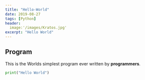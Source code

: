 ```yaml
---
title: "Hello-World"
date: 2019-08-27
tags: [Python]
header:
  image:'/images/Kratos.jpg'
excerpt: "Hello World"
---
```


## Program

This is the Worlds simplest program ever written by **programmers**.

```Python
print("Hello World")
```
